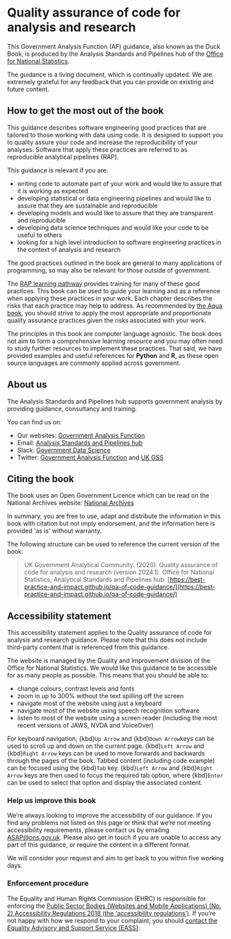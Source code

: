 # Quality assurance of code for analysis and research

This Government Analysis Function (AF) guidance, also known as the Duck Book,
is produced by the Analysis Standards and Pipelines hub of the [Office for National Statistics](https://www.ons.gov.uk).

The guidance is a living document, which is continually updated.
We are extremely grateful for any feedback that you can provide on existing and future content.


## How to get the most out of the book

This guidance describes software engineering good practices that are tailored to those working with data using code.
It is designed to support you to quality assure your code and increase the reproducibility of your analyses.
Software that apply these practices are referred to as reproducible analytical pipelines (RAP).

This guidance is relevant if you are:

- writing code to automate part of your work and would like to assure that it is working as expected
- developing statistical or data engineering pipelines and would like to assure that they are sustainable and reproducible
- developing models and would like to assure that they are transparent and reproducible
- developing data science techniques and would like your code to be useful to others
- looking for a high level introduction to software engineering practices in the context of analysis and research

The good practices outlined in the book are general to many applications of programming, so may also be relevant for those outside of government.

The [RAP learning pathway](https://learninghub.ons.gov.uk/course/view.php?id=1273) provides training for many of these good practices.
This book can be used to guide your learning and as a reference when applying these practices in your work.
Each chapter describes the risks that each practice may help to address.
As recommended by [the Aqua book](https://www.gov.uk/government/publications/the-aqua-book-guidance-on-producing-quality-analysis-for-government),
you should strive to apply the most appropriate and proportionate quality assurance practices given the risks associated with your work.

The principles in this book are computer language agnostic.
The book does not aim to form a comprehensive learning resource and you may often need to study further resources to implement these practices.
That said, we have provided examples and useful references for **Python** and **R**, as these open source languages are commonly applied across government.


## About us

The Analysis Standards and Pipelines hub supports government analysis by providing guidance, consultancy and training.

You can find us on:

- Our websites: [Government Analysis Function](https://www.gov.uk/government/organisations/government-analysis-function)
- Email: [Analysis Standards and Pipelines hub](mailto:ASAP@ons.gov.uk)
- Slack: [Government Data Science](https://govdatascience.slack.com)
- Twitter: [Government Analysis Function](https://twitter.com/gov_analysis) and [UK GSS](https://twitter.com/ukgss)


## Citing the book

The book uses an Open Government Licence which can be read on the National Archives website:
[National Archives](https://nationalarchives.gov.uk/doc/open-government-licence/version/3/)

In summary, you are free to use, adapt and distribute the information in this book with citation but not imply endorsement,
and the information here is provided 'as is' without warranty.

The following structure can be used to reference the current version of the book:

> UK Government Analytical Community. (2020). Quality assurance of code for analysis and research (version 2024.1).
> Office for National Statistics, Analytical Standards and Pipelines hub:
> [https://best-practice-and-impact.github.io/qa-of-code-guidance/](https://best-practice-and-impact.github.io/qa-of-code-guidance/)


## Accessibility statement

This accessibility statement applies to the Quality assurance of code for analysis and research guidance.
Please note that this does not include third-party content that is referenced from this guidance.

The website is managed by the Quality and Improvement division of the Office for National Statistics.
We would like this guidance to be accessible for as many people as possible.
This means that you should be able to:

- change colours, contrast levels and fonts
- zoom in up to 300% without the text spilling off the screen
- navigate most of the website using just a keyboard
- navigate most of the website using speech recognition software
- listen to most of the website using a screen reader (including the most recent versions of JAWS, NVDA and VoiceOver)

For keyboard navigation, {kbd}`Up Arrow` and {kbd}`Down Arrow`keys can be used to scroll up and down on the current page.
{kbd}`Left Arrow` and {kbd}`Right Arrow` keys can be used to move forwards and backwards through the pages of the book.
Tabbed content (including code example) can be focused using the {kbd}`Tab` key.
{kbd}`Left Arrow` and {kbd}`Right Arrow` keys are then used to focus the required tab option,
where {kbd}`Enter` can be used to select that option and display the associated content.


### Help us improve this book

We’re always looking to improve the accessibility of our guidance.
If you find any problems not listed on this page or think that we’re not meeting accessibility requirements, please contact us by emailing [ASAP@ons.gov.uk](mailto:ASAP@ons.gov.uk).
Please also get in touch if you are unable to access any part of this guidance, or require the content in a different format.

We will consider your request and aim to get back to you within five working days.


### Enforcement procedure

The Equality and Human Rights Commission (EHRC) is responsible for enforcing the
[Public Sector Bodies (Websites and Mobile Applications) (No. 2) Accessibility Regulations 2018 (the ‘accessibility regulations’)](https://www.legislation.gov.uk/uksi/2018/952/made).
If you’re not happy with how we respond to your complaint, you should [contact the Equality Advisory and Support Service (EASS)](https://www.equalityadvisoryservice.com/).
